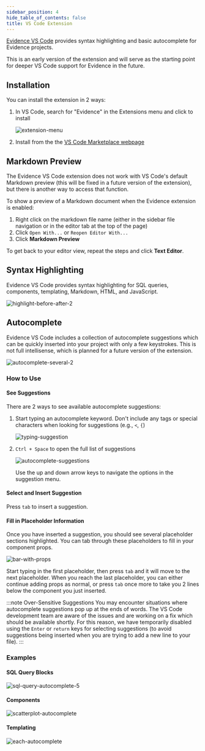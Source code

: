 ```yaml
---
sidebar_position: 4
hide_table_of_contents: false
title: VS Code Extension
---
```


[Evidence VS Code](https://marketplace.visualstudio.com/items?itemName=Evidence.evidence-vscode) provides syntax highlighting and basic autocomplete for Evidence projects.

This is an early version of the extension and will serve as the starting point for deeper VS Code support for Evidence in the future.

## Installation
You can install the extension in 2 ways:
1. In VS Code, search for "Evidence" in the Extensions menu and click to install

    ![extension-menu](/img/extensions-menu-search.png)

1. Install from the the [VS Code Marketplace webpage](https://marketplace.visualstudio.com/items?itemName=Evidence.evidence-vscode)

## Markdown Preview
The Evidence VS Code extension does not work with VS Code's default Markdown preview (this will be fixed in a future version of the extension), but there is another way to access that function.

To show a preview of a Markdown document when the Evidence extension is enabled:
1. Right click on the markdown file name (either in the sidebar file navigation or in the editor tab at the top of the page)
2. Click `Open With...` or `Reopen Editor With...`
3. Click **Markdown Preview**

To get back to your editor view, repeat the steps and click **Text Editor**.

## Syntax Highlighting
Evidence VS Code provides syntax highlighting for SQL queries, components, templating, Markdown, HTML, and JavaScript.

![highlight-before-after-2](/img/highlight-before-after-2.png)

## Autocomplete
Evidence VS Code includes a collection of autocomplete suggestions which can be quickly inserted into your project with only a few keystrokes. This is not full intellisense, which is planned for a future version of the extension.

![autocomplete-several-2](/img/autocomplete-several-2.gif)

### How to Use

#### See Suggestions
There are 2 ways to see available autocomplete suggestions:

1. Start typing an autocomplete keyword. Don't include any tags or special characters when looking for suggestions (e.g., `<`, `{`)

    ![typing-suggestion](/img/typing-suggestion.png)

1. `Ctrl + Space` to open the full list of suggestions

    ![autocomplete-suggestions](/img/autocomplete-suggestions.png)

    Use the up and down arrow keys to navigate the options in the suggestion menu.

#### Select and Insert Suggestion

Press `tab` to insert a suggestion.

#### Fill in Placeholder Information

Once you have inserted a suggestion, you should see several placeholder sections highlighted. You can tab through these placeholders to fill in your component props. 

![bar-with-props](/img/bar-with-props.gif)

Start typing in the first placeholder, then press `tab` and it will move to the next placeholder. When you reach the last placeholder, you can either continue adding props as normal, or press `tab` once more to take you 2 lines below the component you just inserted.

:::note Over-Sensitive Suggestions
You may encounter situations where autocomplete suggestions pop up at the ends of words. The VS Code development team are aware of the issues and are working on a fix which should be available shortly. For this reason, we have temporarily disabled using the `Enter` or `return` keys for selecting suggestions (to avoid suggestions being inserted when you are trying to add a new line to your file).
:::

### Examples

#### SQL Query Blocks
![sql-query-autocomplete-5](/img/sql-query-autocomplete-5.gif)

#### Components
![scatterplot-autocomplete](/img/scatterplot-autocomplete.gif)

#### Templating
![each-autocomplete](/img/each-autocomplete.gif)



